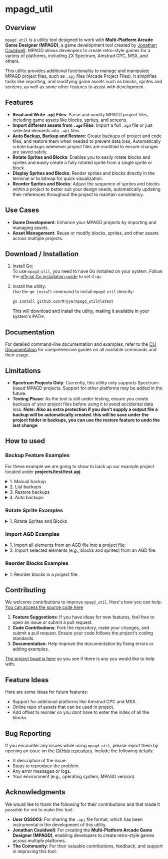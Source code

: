 # mpagd_util

## Overview

`mpagd_util` is a utility tool designed to work with **Multi-Platform Arcade Game Designer (MPAGD)**, a game development tool created by [Jonathan Cauldwell](https://jonathan-cauldwell.itch.io/multi-platform-arcade-game-designer). MPAGD allows developers to create retro-style games for a variety of platforms, including ZX Spectrum, Amstrad CPC, MSX, and others.

This utility provides additional functionality to manage and manipulate MPAGD project files, such as `.apj` files (Arcade Project Files). It simplifies tasks like importing, and modifying game assets such as blocks, sprites and screens, as well as some other features to assist with development.

## Features

- **Read and Write `.apj` Files**: Parse and modify MPAGD project files, including game assets like blocks, sprites, and screens.
- **Import different assets from `.agd` Files**: Import a full `.agd` file or just selected elements into `.apj` files.
- **Auto Backup, Backup and Restore**: Create backups of project and code files, and restore them when needed to prevent data loss, Automatically create backups whenever project files are modified to ensure changes are saved safely.
- **Rotate Sprites and Blocks**: Enables you to easily rotate blocks and sprites and easily create a fully rotated sprite from a single sprite or block.
- **Display Sprites and Blocks**: Render sprites and blocks directly in the terminal or to bitmap for quick visualization.
- **Reorder Sprites and Blocks**: Adjust the sequence of sprites and blocks within a project to better suit your design needs, automatically updating their references throughout the project to maintain consistency.

## Use Cases

- **Game Development**: Enhance your MPAGD projects by importing and managing assets.
- **Asset Management**: Reuse or modify blocks, sprites, and other assets across multiple projects.

## Download / Installation

1. Install Go:  
   To use `mpagd_util`, you need to have Go installed on your system. Follow the [official Go installation guide](https://go.dev/doc/install) to set it up.

2. Install the utility:  
   Use the `go install` command to install `mpagd_util` directly:

   ```bash
   go install github.com/Mrpye/mpagd_util@latest
   ```

   This will download and install the utility, making it available in your system's PATH.

## Documentation

For detailed command-line documentation and examples, refer to the [CLI Documentation](/documents/) for comprehensive guides on all available commands and their usage.

## Limitations

- **Spectrum Projects Only**: Currently, this utility only supports Spectrum-based MPAGD projects. Support for other platforms may be added in the future.
- **Testing Phase**: As the tool is still under testing, ensure you create backups of your project files before using it to avoid accidental data loss. **Note: Also as extra protection if you don't supply a output file a backup will be automatically created. this will be save under the project folder in backups, you can use the restore feature to undo the last change**

## How to used

### Backup Feature Examples

For these example we are going to show to back up our example project located under **projects/test/test.apj**

<details>
<summary>1. Manual backup</summary>

```bash
#The flag -c or --code tell the backup to include the code file
mpagd_util project backup "projects/test/test.apj" --code
```

</details>

<details>
<summary>2. List backups</summary>

```bash
mpagd_util project backups "projects/test/test.apj"
```

</details>

<details>
<summary>3. Restore backups</summary>

```bash
#To restore a back you will need to close the mpagd IDE
# This will restore the last backup

mpagd_util project restore "projects/test/test.apj"
```

</details>

<details>
<summary>4. Auto backups</summary>

```bash
#To restore a back you will need to close the mpagd IDE
# This will restore the last backup you can escape by pressing the ESC key

mpagd_util project auto-backup "projects/test/test.apj" --code
```

![Alt text](documents/images/auto-backup.jpg "auto-backup")

You can also add a backup command to the windows context, you will need to create a file backup.reg copy the code below.
make sure to adjust the path C:\\tools\\mpagd_util.exe to where you saved mpagd_util.exe and save and double click the file.

```
Windows Registry Editor Version 5.00

[HKEY_CLASSES_ROOT\SystemFileAssociations\.apj]

[HKEY_CLASSES_ROOT\SystemFileAssociations\.apj\shell]

[HKEY_CLASSES_ROOT\SystemFileAssociations\.apj\shell\backup]
@="Backup MPAGD Project"

[HKEY_CLASSES_ROOT\SystemFileAssociations\.apj\shell\backup\command]
@="\"cmd\" \"/c\" \"C:\\tools\\mpagd_util.exe\" \"project\" \"auto-backup\" \"%1\" \"--code\""
```

you can just right click the project file to start the backup
![Alt text](documents/images/backup-context.jpg "auto-backup context")

</details>

### Rotate Sprite Examples

<details>
<summary>1. Rotate Sprites and Blocks</summary>

```bash
#Rotate a sprite 90 degrees clockwise:
mpagd_util sprites rotate cw [project file] [sprite number] [[output file]]

#Rotate a sprite 90 degrees counterclockwise:
mpagd_util sprites rotate ccw [project file] [sprite number] [[output file]]
```

```bash
#Rotate a blocks 90 degrees clockwise:
mpagd_util blocks rotate cw [project file] [blocks number] [[output file]]

#Rotate a blocks 90 degrees counterclockwise:
mpagd_util blocks rotate ccw [project file] [blocks number] [[output file]]
```

```bash
#Rotate a blocks 90 degrees clockwise 3 time but keep a copy of each rotation:
mpagd_util blocks rotate cw [project file] [blocks number] [[output file]] -r 2 --add

#Rotate a sprites 90 degrees counterclockwise:
mpagd_util sprites rotate ccw [project file] [blocks number] [[output file]]
```

</details>

### Import AGD Examples

<details>
<summary>1. Import all elements from an AGD file into a project file:</summary>

```bash
mpagd_util project import [project file] [agd file] [[output project file]]
```

</details>

<details>
<summary>2. Import selected elements (e.g., blocks and sprites) from an AGD file:</summary>

```bash
mpagd_util project import-selective [project file] [agd file] --blocks --sprites
```

or you do.
**Note** the --replace flag will replace the current element rather than append

```bash
mpagd_util blocks import [project file] [agd file]

mpagd_util sprites import [project file] [agd file] --replace
```

</details>

### Reorder Blocks Examples

<details>
<summary>1. Reorder blocks in a project file:</summary>

You can use the bitmap or terminal render feature to preview the changes

- Get the current order of the block and render the bitmap

```bash
mpagd_util blocks render-bmp [project file] [bitmap file] "
```

![Alt text](documents/images/original-blocks.bmp "original-blocks")

- Render a preview of reordered blocks

```bash
mpagd_util blocks render-bmp [project file] [bitmap file]  -reorder "0,1,2,10,7,8,9,15,3,4,5,6"
```

![Alt text](documents/images/reordered-blocks.bmp "reordered-blocks")

- When your happy commit the changes

```bash
mpagd_util blocks reorder [project file] "0,1,2,10,7,8,9,15,3,4,5,6"
```

![Alt text](documents/images/reordered-blocks-editor.jpg "reordered-blocks-editor")

</details>

## Contributing

We welcome contributions to improve `mpagd_util`. Here's how you can help:
[You can access the source code here](https://github.com/Mrpye/mpagd_util)

1. **Feature Suggestions**: If you have ideas for new features, feel free to open an issue or submit a pull request.
2. **Code Contributions**: Fork the repository, make your changes, and submit a pull request. Ensure your code follows the project's coding standards.
3. **Documentation**: Help improve the documentation by fixing errors or adding examples.

[The project boad is here](https://github.com/users/Mrpye/projects/2/views/1) so you see if there is any you would like to help with.

## Feature Ideas

Here are some ideas for future features:

- Support for additional platforms like Amstrad CPC and MSX.
- Online repo of assets that can be used in project.
- Add offset to reorder so you dont have to enter the index of all the blocks.

## Bug Reporting

If you encounter any issues while using `mpagd_util`, please report them by opening an issue on the [GitHub repository](https://github.com/Mrpye/mpagd_util/issues). Include the following details:

- A description of the issue.
- Steps to reproduce the problem.
- Any error messages or logs.
- Your environment (e.g., operating system, MPAGD version).

## Acknowledgments

We would like to thank the following for their contributions and that made it possible for me to make this tool:

- **User OSS003**: For sharing the `.apj` file format, which has been instrumental in the development of this utility.
- **Jonathan Cauldwell**: For creating the **Multi-Platform Arcade Game Designer (MPAGD)**, enabling developers to create retro-style games across multiple platforms.
- **The Community**: For their valuable contributions, feedback, and support in improving this tool.
